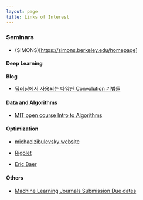```yaml
---
layout: page
title: Links of Interest
---
```

### Seminars
- (SIMONS)[https://simons.berkeley.edu/homepage]

#### Deep Learning ####
**Blog**
- [딥러닝에서 사용되는 다양한 Convolution 기법들](https://eehoeskrap.tistory.com/431)

#### Data and Algorithms ####
- [MIT open course Intro to Algorithms](https://www.youtube.com/playlist?list=PLUl4u3cNGP63EdVPNLG3ToM6LaEUuStEY)

#### Optimization ####
- [michaelzibulevsky website](https://sites.google.com/site/michaelzibulevsky/)

- [Rigolet](https://math.mit.edu/~rigollet/)

- [Eric Baer](https://www.stat.uchicago.edu/~ebaer/)

#### Others
- [Machine Learning Journals Submission Due dates](https://aideadlin.es/?sub=ML,CV,CG,NLP,RO,SP,DM,AP,KR,HCI)
